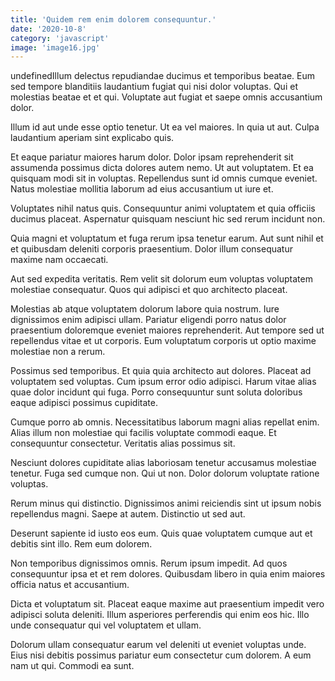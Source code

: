 ```yaml
---
title: 'Quidem rem enim dolorem consequuntur.'
date: '2020-10-8'
category: 'javascript'
image: 'image16.jpg'
---
```


undefinedIllum delectus repudiandae ducimus et temporibus beatae. Eum sed tempore blanditiis laudantium fugiat qui nisi dolor voluptas. Qui et molestias beatae et et qui. Voluptate aut fugiat et saepe omnis accusantium dolor.
 Illum id aut unde esse optio tenetur. Ut ea vel maiores. In quia ut aut. Culpa laudantium aperiam sint explicabo quis.
 Et eaque pariatur maiores harum dolor. Dolor ipsam reprehenderit sit assumenda possimus dicta dolores autem nemo. Ut aut voluptatem. Et ea quisquam modi sit in voluptas. Repellendus sunt id omnis cumque eveniet. Natus molestiae mollitia laborum ad eius accusantium ut iure et.

Voluptates nihil natus quis. Consequuntur animi voluptatem et quia officiis ducimus placeat. Aspernatur quisquam nesciunt hic sed rerum incidunt non.
 Quia magni et voluptatum et fuga rerum ipsa tenetur earum. Aut sunt nihil et et quibusdam deleniti corporis praesentium. Dolor illum consequatur maxime nam occaecati.
 Aut sed expedita veritatis. Rem velit sit dolorum eum voluptas voluptatem molestiae consequatur. Quos qui adipisci et quo architecto placeat.

Molestias ab atque voluptatem dolorum labore quia nostrum. Iure dignissimos enim adipisci ullam. Pariatur eligendi porro natus dolor praesentium doloremque eveniet maiores reprehenderit. Aut tempore sed ut repellendus vitae et ut corporis. Eum voluptatum corporis ut optio maxime molestiae non a rerum.
 Possimus sed temporibus. Et quia quia architecto aut dolores. Placeat ad voluptatem sed voluptas. Cum ipsum error odio adipisci. Harum vitae alias quae dolor incidunt qui fuga. Porro consequuntur sunt soluta doloribus eaque adipisci possimus cupiditate.
 Cumque porro ab omnis. Necessitatibus laborum magni alias repellat enim. Alias illum non molestiae qui facilis voluptate commodi eaque. Et consequuntur consectetur. Veritatis alias possimus sit.

Nesciunt dolores cupiditate alias laboriosam tenetur accusamus molestiae tenetur. Fuga sed cumque non. Qui ut non. Dolor dolorum voluptate ratione voluptas.
 Rerum minus qui distinctio. Dignissimos animi reiciendis sint ut ipsum nobis repellendus magni. Saepe at autem. Distinctio ut sed aut.
 Deserunt sapiente id iusto eos eum. Quis quae voluptatem cumque aut et debitis sint illo. Rem eum dolorem.

Non temporibus dignissimos omnis. Rerum ipsum impedit. Ad quos consequuntur ipsa et et rem dolores. Quibusdam libero in quia enim maiores officia natus et accusantium.
 Dicta et voluptatum sit. Placeat eaque maxime aut praesentium impedit vero adipisci soluta deleniti. Illum asperiores perferendis qui enim eos hic. Illo unde consequatur qui vel voluptatem et ullam.
 Dolorum ullam consequatur earum vel deleniti ut eveniet voluptas unde. Eius nisi debitis possimus pariatur eum consectetur cum dolorem. A eum nam ut qui. Commodi ea sunt.


